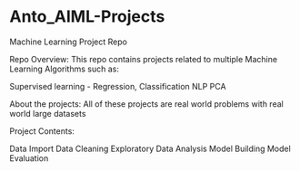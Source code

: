# Anto_AIML-Projects
Machine Learning Project Repo

Repo Overview:
This repo contains projects related to multiple Machine Learning Algorithms such as:

Supervised learning - Regression, Classification
NLP
PCA

About the projects:
All of these projects are real world problems with real world large datasets

Project Contents:

Data Import
Data Cleaning
Exploratory Data Analysis
Model Building
Model Evaluation
